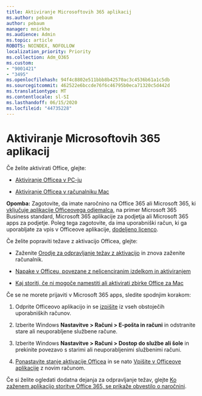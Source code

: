 ```yaml
---
title: Aktiviranje Microsoftovih 365 aplikacij
ms.author: pebaum
author: pebaum
manager: mnirkhe
ms.audience: Admin
ms.topic: article
ROBOTS: NOINDEX, NOFOLLOW
localization_priority: Priority
ms.collection: Adm_O365
ms.custom:
- "9001421"
- "3495"
ms.openlocfilehash: 94f4c8802e511bbb8b42570ac3c4536b61a1c5db
ms.sourcegitcommit: 462522e6bccde76f6c46795b0eca71320c5d442d
ms.translationtype: MT
ms.contentlocale: sl-SI
ms.lasthandoff: 06/15/2020
ms.locfileid: "44735228"
---
```

# <a name="activating-microsoft-365-apps"></a>Aktiviranje Microsoftovih 365 aplikacij

Če želite aktivirati Office, glejte:

- [Aktiviranje Officea v PC-ju](https://support.office.com/article/activate-office-5bd38f38-db92-448b-a982-ad170b1e187e) 

- [Aktiviranje Officea v računalniku Mac](https://support.office.com/article/activate-office-for-mac-7f6646b1-bb14-422a-9ad4-a53410fcefb2)

**Opomba:**  Zagotovite, da imate naročnino na Office 365 ali Microsoft 365, ki [vključuje aplikacije Officeovega odjemalca](https://support.office.com/article/28cbc8cf-1332-4f04-9123-9b660abb629e), na primer Microsoft 365 Business standard, Microsoft 365 aplikacije za podjetja ali Microsoft 365 apps za podjetje. Poleg tega zagotovite, da ima uporabniški račun, ki ga uporabljate za vpis v Officeove aplikacije, [dodeljeno licenco](https://docs.microsoft.com/microsoft-365/admin/manage/assign-licenses-to-users).

Če želite popraviti težave z aktivacijo Officea, glejte:

- Zaženite [Orodje za odpravljanje težav z aktivacijo](https://aka.ms/SARA-OfficeActivation-Alchemy) in znova zaženite računalnik.
- [Napake v Officeu, povezane z nelicenciranim izdelkom in aktiviranjem](https://support.office.com/article/unlicensed-product-and-activation-errors-in-office-0d23d3c0-c19c-4b2f-9845-5344fedc4380)

- [Kaj storiti, če ni mogoče namestiti ali aktivirati zbirke Office za Mac](https://support.office.com/article/what-to-try-if-you-can-t-install-or-activate-office-for-mac-5efba2b4-b1e6-4e5f-bf3c-6ab945d03dea)

Če se ne morete prijaviti v Microsoft 365 apps, sledite spodnjim korakom:

1. Odprite Officeovo aplikacijo in se [izpišite](https://go.microsoft.com/fwlink/?linkid=2114082) iz vseh obstoječih uporabniških računov.

2. Izberite Windows **Nastavitve > Računi > E-pošta in računi** in odstranite stare ali neuporabljene službene račune.

3. Izberite Windows **Nastavitve > Računi > Dostop do službe ali šole** in prekinite povezavo s starimi ali neuporabljenimi službenimi računi.

4. [Ponastavite stanje aktivacije Officea](https://docs.microsoft.com/office365/troubleshoot/activation/reset-office-365-proplus-activation-state) in se nato [Vpišite v Officeove aplikacije](https://support.office.com/article/sign-in-to-office-b9582171-fd1f-4284-9846-bdd72bb28426) z novim računom.

Če si želite ogledati dodatna dejanja za odpravljanje težav, glejte [Ko zaženem aplikacijo storitve Office 365, se prikaže obvestilo o naročnini](https://support.office.com/article/a-subscription-notice-appears-when-i-open-an-office-365-application-4cabe32c-f594-4c0e-9191-3d3ade10cceb).
